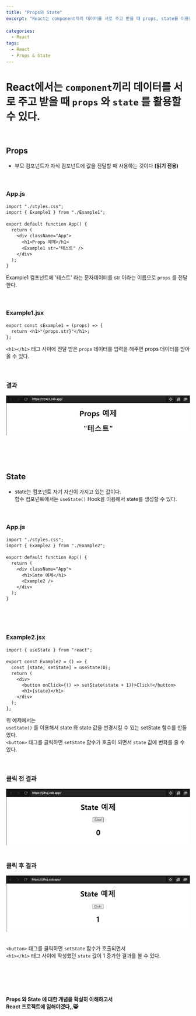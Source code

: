 ```yaml
---
title: "Props와 State"
excerpt: "React는 component끼리 데이터를 서로 주고 받을 때 props, state를 이용할 수 있다."

categories:
  - React
tags:
  - React
  - Props & State
---
```


# React에서는 `component`끼리 데이터를 서로 주고 받을 때 `props` 와 `state` 를 활용할 수 있다.<br><br>

## Props

- 부모 컴포넌트가 자식 컴포넌트에 값을 전달할 때 사용하는 것이다 <strong>(읽기 전용)</strong><br><br><br>

### App.js

```
import "./styles.css";
import { Example1 } from "./Example1";

export default function App() {
  return (
    <div className="App">
      <h1>Props 예제</h1>
      <Example1 str="테스트" />
    </div>
  );
}
```

Example1 컴포넌트에 '테스트' 라는 문자데이터를 str 이라는 이름으로 `props` 를 전달한다.
<br><br><br>

### Example1.jsx

```
export const sExample1 = (props) => {
  return <h1>"{props.str}"</h1>;
};
```

`<h1></h1>` 태그 사이에 전달 받은 `props` 데이터를 입력을 해주면 props 데이터를 받아올 수 있다.
<br><br><br>

### 결과

![props 예제 결과 이미지](../assets\images\example\props_example.png)
<br><br><br><br><br>

## State

- state는 컴포넌트 자기 자신이 가지고 있는 값이다.<br>
  함수 컴포넌트에서는 `useState()` Hook을 이용해서 state를 생성할 수 있다.
  <br><br><br>

### App.js

```
import "./styles.css";
import { Example2 } from "./Example2";

export default function App() {
  return (
    <div className="App">
      <h1>Sate 예제</h1>
      <Example2 />
    </div>
  );
}
```

<br><br><br>

### Example2.jsx

```
import { useState } from "react";

export const Example2 = () => {
  const [state, setState] = useState(0);
  return (
    <div>
      <button onClick={() => setState(state + 1)}>Click!</button>
      <h1>{state}</h1>
    </div>
  );
};
```

위 예제에서는<br>
`useState()` 를 이용해서 state 와 state 값을 변경시킬 수 있는 setState 함수를 만들었다. <br>
`<button>` 태그를 클릭하면 `setState` 함수가 호출이 되면서 `state` 값에 변화를 줄 수 있다.
<br><br><br>

### 클릭 전 결과

![state 예제 결과 이미지1](../assets\images\example\state_example1.png)
<br><br>

### 클릭 후 결과

![state 예제 결과 이미지2](../assets\images\example\state_example2.png)
<br><br>

`<button>` 태그를 클릭하면 `setState` 함수가 호출되면서<br> `<h1></h1>` 태그 사이에 작성했던 `state` 값이 1 증가한 결과를 볼 수 있다.
<br><br><br><br><br><br>

<b>Props 와 State 에 대한 개념을 확실히 이해하고서<br>
React 프로젝트에 임해야겠다,,😸 </br>
